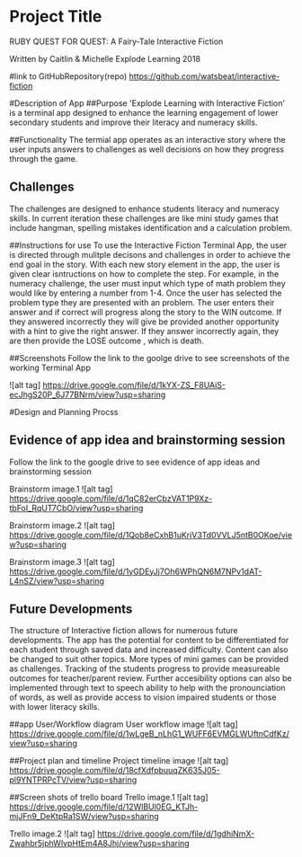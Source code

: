 # Project Title 

RUBY QUEST FOR QUEST:
A Fairy-Tale Interactive Fiction

Written by Caitlin & Michelle
Explode Learning 2018

#link to GitHubRepository(repo)
https://github.com/watsbeat/interactive-fiction



#Description of App
##Purpose
'Explode Learning with Interactive Fiction' is a terminal app designed to enhance the learning engagement of lower secondary students and improve their literacy and numeracy skills. 


##Functionality
The termial app operates as an interactive story where the user inputs answers to challenges as well decisions on how they progress through the game.  

## Challenges 
The challenges are designed to enhance students literacy and numeracy skills. In current iteration these challenges are like mini study games that include hangman, spelling mistakes identification and a calculation problem. 



##Instructions for use
To use the Interactive Fiction Terminal App, the user is directed through mulitple decisons and challenges in order to achieve the end goal in the story. With each new story element in the app, the user is given clear isntructions on how to complete the step. For example, in the numeracy challenge, the user must input which type of math problem they would like by entering a number from 1-4. Once the user has selected the problem type they are presented with an problem. The user enters their answer and if correct will progress along the story to the WIN outcome. If they answered incorrectly they will give be provided another opportunity with a hint to give the right answer. If they answer incorrectly again, they are then provide the LOSE outcome , which is death.

##Screenshots
Follow the link to the goolge drive to see screenshots of the working Terminal App

![alt tag] https://drive.google.com/file/d/1kYX-ZS_F8UAiS-ecJhgS20P_6J77BNrm/view?usp=sharing

#Design and Planning Procss
## Evidence of app idea and brainstorming session
Follow the link to the google drive to see evidence of app ideas and brainstorming session

Brainstorm image.1
![alt tag] https://drive.google.com/file/d/1qC82erCbzVAT1P9Xz-tbFoI_RqUT7CbO/view?usp=sharing

Brainstorm image.2
![alt tag] https://drive.google.com/file/d/1Qob8eCxhB1uKrjV3Td0VVLJ5ntB0OKoe/view?usp=sharing

Brainstorm image.3
![alt tag] https://drive.google.com/file/d/1yGDEyJj7Oh6WPhQN6M7NPv1dAT-L4nSZ/view?usp=sharing

## Future Developments
The structure of Interactive fiction allows for numerous future developments. 
The app has the potential for content to be differentiated for each student through saved data and increased difficulty. Content can also be changed to suit other topics. More types of mini games can be provided as challenges. Tracking of the students progress to provide measureable outcomes for teacher/parent review. Further accesibility options can also be implemented through text to speech ability to help with the pronounciation of words, as well as provide access to vision impaired students or those with lower literacy skills. 




##app User/Workflow diagram
User workflow image
![alt tag] https://drive.google.com/file/d/1wLgeB_nLhG1_WUFF6EVMGLWUftnCdfKz/view?usp=sharing

##Project plan and timeline
Project timeline image
![alt tag] https://drive.google.com/file/d/18cfXdfpbuuqZK635J05-pl9YNTPRPcTV/view?usp=sharing



##Screen shots of trello board
Trello image.1
![alt tag] https://drive.google.com/file/d/12WlBUl0EG_KTJh-mjJFn9_DeKtpRa1SW/view?usp=sharing

Trello image.2
![alt tag] https://drive.google.com/file/d/1gdhiNmX-Zwahbr5jphWlvpHtEm4A8Jhj/view?usp=sharing



